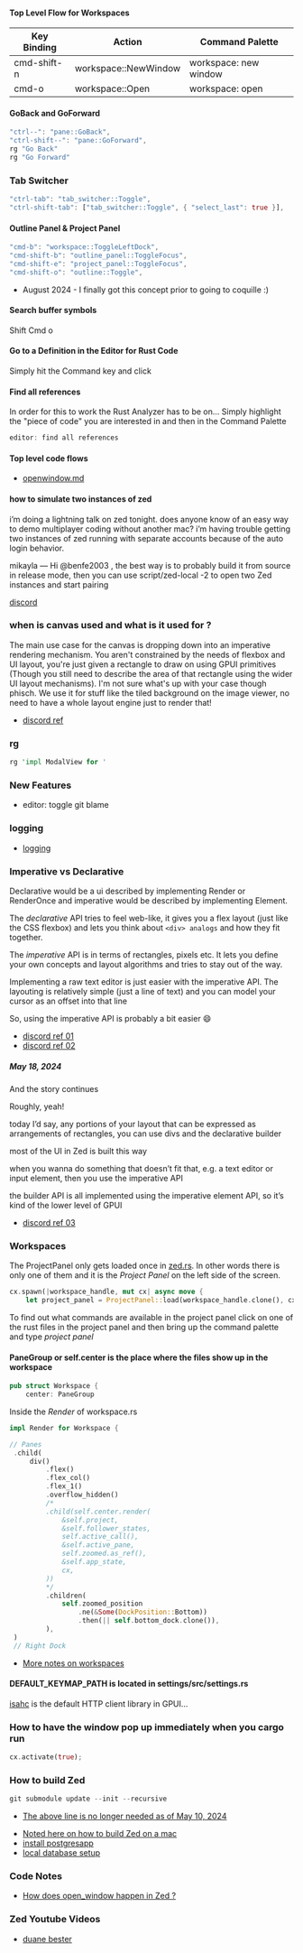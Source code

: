 
#### Top Level Flow for Workspaces

| Key Binding | Action | Command Palette |
| ----------- | ------ | --------------- |
| cmd-shift-n | workspace::NewWindow | workspace: new window
| cmd-o | workspace::Open | workspace: open

#### GoBack and GoForward

```rust
"ctrl--": "pane::GoBack",
"ctrl-shift--": "pane::GoForward",
rg "Go Back"
rg "Go Forward"
```

### Tab Switcher

```rust
"ctrl-tab": "tab_switcher::Toggle",
"ctrl-shift-tab": ["tab_switcher::Toggle", { "select_last": true }],
```

#### Outline Panel & Project Panel

```rust
"cmd-b": "workspace::ToggleLeftDock",
"cmd-shift-b": "outline_panel::ToggleFocus",
"cmd-shift-e": "project_panel::ToggleFocus",
"cmd-shift-o": "outline::Toggle",
```

* August 2024 - I finally got this concept prior to going to coquille :)

#### Search buffer symbols

Shift Cmd o

#### Go to a Definition in the Editor for Rust Code

Simply hit the Command key and click

#### Find all references

In order for this to work the Rust Analyzer has to be on...
Simply highlight the "piece of code" you are interested in and then in the Command Palette

```rust
editor: find all references
```

#### Top level code flows

- [openwindow.md](./openwindow.md)

#### how to simulate two instances of zed

i’m doing a lightning talk on zed tonight. does anyone know of an easy way to demo multiplayer coding without another mac? i’m having trouble getting two instances of zed running with separate accounts because of the auto login behavior.

mikayla —
Hi @benfe2003 , the best way is to probably build it from source in release mode, then you can use  script/zed-local -2 to open two Zed instances and start pairing

[discord](https://discord.com/channels/869392257814519848/873293828805771284/1232751746116489246)

### when is canvas used and what is it used for ?

The main use case for the canvas is dropping down into an imperative rendering mechanism.  You aren't constrained by the needs of flexbox and UI layout, you're just given a rectangle to draw on using GPUI primitives (Though you still need to describe the area of that rectangle using the wider UI layout mechanisms). I'm not sure what's up with your case though phisch. We use it for stuff like the tiled background on the image viewer, no need to have a whole layout engine just to render that!

- [discord ref](https://discord.com/channels/869392257814519848/1199799855007158352/1229556536536465529)

### rg

```rust
rg 'impl ModalView for '
```

### New Features

- editor: toggle git blame

### logging

- [logging](./logging.md)

### Imperative vs Declarative

Declarative would be a ui described by implementing Render or RenderOnce and imperative would be described by implementing Element.

The *declarative* API tries to feel web-like, it gives you a flex layout (just like the CSS flexbox) and lets you think about `<div> analogs` and how they fit together.

The *imperative* API is in terms of rectangles,  pixels etc. It lets you define your own concepts and layout algorithms and tries to stay out of the way.

Implementing a raw text editor is just easier with the imperative API. The layouting is relatively simple (just a line of text) and you can model your cursor as an offset into that line

So, using the imperative API is probably a bit easier 😄

- [discord ref 01](https://discord.com/channels/869392257814519848/1217227325217833043/1217283120336998502)
- [discord ref 02](https://discord.com/channels/869392257814519848/1199799855007158352/1217280636222443591)

##### May 18, 2024

And the story continues

Roughly, yeah!

today I’d say, any portions of your layout that can be expressed as arrangements of rectangles, you can use divs and the declarative builder

most of the UI in Zed is built this way

when you wanna do something that doesn’t fit that, e.g. a text editor or input element, then you use the imperative API

the builder API is all implemented using the imperative element API, so it’s kind of the lower level of GPUI

- [discord ref 03](https://discord.com/channels/869392257814519848/1199799855007158352/1241603864965283980)

### Workspaces

The ProjectPanel only gets loaded once in [zed.rs](https://github.com/zed-industries/zed/blob/main/crates/zed/src/zed.rs).  In other words there is only one of them and it is the *Project Panel* on the left side of the screen.

```rust
cx.spawn(|workspace_handle, mut cx| async move {
    let project_panel = ProjectPanel::load(workspace_handle.clone(), cx.clone());
```

To find out what commands are available in the project panel click on one of the rust files in the project panel and then bring up the command palette and type *project panel*

#### PaneGroup or self.center is the place where the files show up in the workspace

```rust
pub struct Workspace {
    center: PaneGroup
```

Inside the *Render* of workspace.rs

```rust
impl Render for Workspace {
```

```rust
// Panes
 .child(
     div()
         .flex()
         .flex_col()
         .flex_1()
         .overflow_hidden()
         /*
         .child(self.center.render(
             &self.project,
             &self.follower_states,
             self.active_call(),
             &self.active_pane,
             self.zoomed.as_ref(),
             &self.app_state,
             cx,
         ))
         */
         .children(
             self.zoomed_position
                 .ne(&Some(DockPosition::Bottom))
                 .then(|| self.bottom_dock.clone()),
         ),
 )
 // Right Dock
```

- [More notes on workspaces](./workspace.md)

#### DEFAULT_KEYMAP_PATH is located in settings/src/settings.rs

[isahc](https://github.com/sagebind/isahc) is the default HTTP client library in GPUI...

### How to have the window pop up immediately when you cargo run

```rust
cx.activate(true);
```

### How to build Zed

```rust
git submodule update --init --recursive
```

- [The above line is no longer needed as of May 10, 2024](https://github.com/zed-industries/zed/pull/11673)

* [Noted here on how to build Zed on a mac](https://github.com/zed-industries/zed/blob/main/docs/src/developing_zed__building_zed_macos.md)
* [install postgresapp](https://postgresapp.com/downloads.html)
* [local database setup](https://zed.dev/docs/local-collaboration)

### Code Notes

- [How does open_window happen in Zed ?](./openwindow.md)

### Zed Youtube Videos

- [duane bester](https://www.youtube.com/playlist?list=PLzIkykhdNahwxfVbxgZR69TQSsJc-6Rqq)
